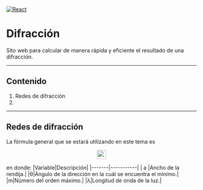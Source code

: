 [![React](https://img.shields.io/badge/17.0.2-60DAFB?style=for-the-badge&logo=react&label=React&labelColor=1F232A)]()

# Difracción

Sito web para calcular de manera rápida y eficiente el resultado de una difracción.
- - -
## Contenido
1. Redes de difracción
2. 
- - -

## Redes de difracción
La fórmula general que se estará utilizando en este tema es
<div style="text-align: center;" >
  <img height="24" src="https://user-images.githubusercontent.com/54295964/150064845-cd593210-6630-437a-9de0-22b17495b872.png" />  
</div>

en donde:
|Variable|Descripción|
|-------|-----------|
|   a   |Ancho de la rendija.|
|<span>&theta;</span>|Ángulo de la dirección en la cuál se encuentra el mínimo.|
|m|Número del orden máximo.|
|<span>&lambda;</span>|Longitud de onda de la luz.|
